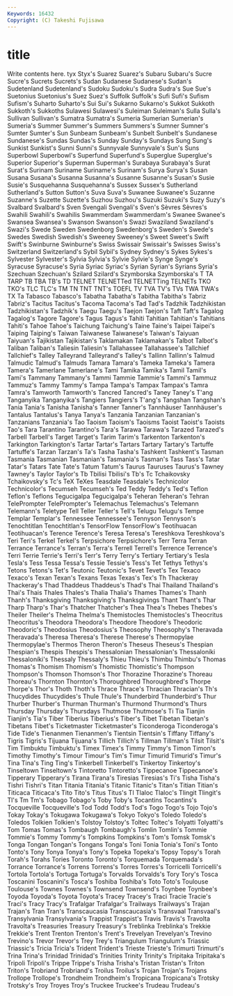 ```yaml
---
Keywords: 16432 
Copyright: (C) Takeshi Fujisawa
---
```


# title

Write contents here.
tyx Styx's Suarez Suarez's
Subaru Subaru's Sucre Sucre's Sucrets Sucrets's Sudan Sudanese Sudanese's Sudan's
Sudetenland Sudetenland's Sudoku Sudoku's Sudra Sudra's Sue Sue's Suetonius Suetonius's
Suez Suez's Suffolk Suffolk's Sufi Sufi's Sufism Sufism's Suharto Suharto's
Sui Sui's Sukarno Sukarno's Sukkot Sukkoth Sukkoth's Sukkoths Sulawesi Sulawesi's
Suleiman Suleiman's Sulla Sulla's Sullivan Sullivan's Sumatra Sumatra's Sumeria Sumerian
Sumerian's Sumeria's Summer Summer's Summers Summers's Sumner Sumner's Sumter Sumter's
Sun Sunbeam Sunbeam's Sunbelt Sunbelt's Sundanese Sundanese's Sundas Sundas's Sunday
Sunday's Sundays Sung Sung's Sunkist Sunkist's Sunni Sunni's Sunnyvale Sunnyvale's
Sun's Suns Superbowl Superbowl's Superfund Superfund's Superglue Superglue's Superior Superior's
Superman Superman's Surabaya Surabaya's Surat Surat's Surinam Suriname Suriname's Surinam's
Surya Surya's Susan Susana Susana's Susanna Susanna's Susanne Susanne's Susan's
Susie Susie's Susquehanna Susquehanna's Sussex Sussex's Sutherland Sutherland's Sutton Sutton's
Suva Suva's Suwanee Suwanee's Suzanne Suzanne's Suzette Suzette's Suzhou Suzhou's
Suzuki Suzuki's Suzy Suzy's Svalbard Svalbard's Sven Svengali Svengali's Sven's
Sèvres Sèvres's Swahili Swahili's Swahilis Swammerdam Swammerdam's Swanee Swanee's Swansea
Swansea's Swanson Swanson's Swazi Swaziland Swaziland's Swazi's Swede Sweden Swedenborg
Swedenborg's Sweden's Swede's Swedes Swedish Swedish's Sweeney Sweeney's Sweet Sweet's
Swift Swift's Swinburne Swinburne's Swiss Swissair Swissair's Swisses Swiss's Switzerland
Switzerland's Sybil Sybil's Sydney Sydney's Sykes Sykes's Sylvester Sylvester's Sylvia
Sylvia's Sylvie Sylvie's Synge Synge's Syracuse Syracuse's Syria Syriac Syriac's
Syrian Syrian's Syrians Syria's Szechuan Szechuan's Szilard Szilard's Szymborska Szymborska's
T TA TARP TB TBA TB's TD TELNET TELNETTed TELNETTing
TELNETs TKO TKO's TLC TLC's TM TN TNT TNT's TOEFL
TV TVA TV's TVs TWA TWA's TX Ta Tabasco Tabasco's
Tabatha Tabatha's Tabitha Tabitha's Tabriz Tabriz's Tacitus Tacitus's Tacoma Tacoma's
Tad Tad's Tadzhik Tadzhikistan Tadzhikistan's Tadzhik's Taegu Taegu's Taejon Taejon's
Taft Taft's Tagalog Tagalog's Tagore Tagore's Tagus Tagus's Tahiti Tahitian
Tahitian's Tahitians Tahiti's Tahoe Tahoe's Taichung Taichung's Taine Taine's Taipei
Taipei's Taiping Taiping's Taiwan Taiwanese Taiwanese's Taiwan's Taiyuan Taiyuan's Tajikistan
Tajikistan's Taklamakan Taklamakan's Talbot Talbot's Taliban Taliban's Taliesin Taliesin's Tallahassee
Tallahassee's Tallchief Tallchief's Talley Talleyrand Talleyrand's Talley's Tallinn Tallinn's Talmud
Talmudic Talmud's Talmuds Tamara Tamara's Tameka Tameka's Tamera Tamera's Tamerlane
Tamerlane's Tami Tamika Tamika's Tamil Tamil's Tami's Tammany Tammany's Tammi
Tammie Tammie's Tammi's Tammuz Tammuz's Tammy Tammy's Tampa Tampa's Tampax
Tampax's Tamra Tamra's Tamworth Tamworth's Tancred Tancred's Taney Taney's T'ang
Tanganyika Tanganyika's Tangiers Tangiers's T'ang's Tangshan Tangshan's Tania Tania's Tanisha
Tanisha's Tanner Tanner's Tannhäuser Tannhäuser's Tantalus Tantalus's Tanya Tanya's Tanzania
Tanzanian Tanzanian's Tanzanians Tanzania's Tao Taoism Taoism's Taoisms Taoist Taoist's
Taoists Tao's Tara Tarantino Tarantino's Tara's Tarawa Tarawa's Tarazed Tarazed's
Tarbell Tarbell's Target Target's Tarim Tarim's Tarkenton Tarkenton's Tarkington Tarkington's
Tartar Tartar's Tartars Tartary Tartary's Tartuffe Tartuffe's Tarzan Tarzan's Ta's
Tasha Tasha's Tashkent Tashkent's Tasman Tasmania Tasmanian Tasmanian's Tasmania's Tasman's
Tass Tass's Tatar Tatar's Tatars Tate Tate's Tatum Tatum's Taurus
Tauruses Taurus's Tawney Tawney's Taylor Taylor's Tb Tbilisi Tbilisi's Tb's
Tc Tchaikovsky Tchaikovsky's Tc's TeX TeXes Teasdale Teasdale's Technicolor Technicolor's
Tecumseh Tecumseh's Ted Teddy Teddy's Ted's Teflon Teflon's Teflons Tegucigalpa
Tegucigalpa's Teheran Teheran's Tehran TelePrompter TelePrompter's Telemachus Telemachus's Telemann Telemann's
Teletype Tell Teller Teller's Tell's Telugu Telugu's Tempe Templar Templar's
Tennessee Tennessee's Tennyson Tennyson's Tenochtitlan Tenochtitlan's TensorFlow TensorFlow's Teotihuacan Teotihuacan's
Terence Terence's Teresa Teresa's Tereshkova Tereshkova's Teri Teri's Terkel Terkel's
Terpsichore Terpsichore's Terr Terra Terran Terrance Terrance's Terran's Terra's Terrell
Terrell's Terrence Terrence's Terri Terrie Terrie's Terri's Terr's Terry Terry's
Tertiary Tertiary's Tesla Tesla's Tess Tessa Tessa's Tessie Tessie's Tess's
Tet Tethys Tethys's Tetons Tetons's Tet's Teutonic Teutonic's Tevet Tevet's
Tex Texaco Texaco's Texan Texan's Texans Texas Texas's Tex's Th
Thackeray Thackeray's Thad Thaddeus Thaddeus's Thad's Thai Thailand Thailand's Thai's
Thais Thales Thales's Thalia Thalia's Thames Thames's Thanh Thanh's Thanksgiving
Thanksgiving's Thanksgivings Thant Thant's Thar Tharp Tharp's Thar's Thatcher Thatcher's
Thea Thea's Thebes Thebes's Theiler Theiler's Thelma Thelma's Themistocles Themistocles's
Theocritus Theocritus's Theodora Theodora's Theodore Theodore's Theodoric Theodoric's Theodosius Theodosius's
Theosophy Theosophy's Theravada Theravada's Theresa Theresa's Therese Therese's Thermopylae Thermopylae's
Thermos Theron Theron's Theseus Theseus's Thespian Thespian's Thespis Thespis's Thessalonian
Thessalonian's Thessaloníki Thessaloníki's Thessaly Thessaly's Thieu Thieu's Thimbu Thimbu's Thomas
Thomas's Thomism Thomism's Thomistic Thomistic's Thompson Thompson's Thomson Thomson's Thor
Thorazine Thorazine's Thoreau Thoreau's Thornton Thornton's Thoroughbred Thoroughbred's Thorpe Thorpe's
Thor's Thoth Thoth's Thrace Thrace's Thracian Thracian's Th's Thucydides Thucydides's
Thule Thule's Thunderbird Thunderbird's Thur Thurber Thurber's Thurman Thurman's Thurmond
Thurmond's Thurs Thursday Thursday's Thursdays Thutmose Thutmose's Ti Tia Tianjin
Tianjin's Tia's Tiber Tiberius Tiberius's Tiber's Tibet Tibetan Tibetan's Tibetans
Tibet's Ticketmaster Ticketmaster's Ticonderoga Ticonderoga's Tide Tide's Tienanmen Tienanmen's Tientsin
Tientsin's Tiffany Tiffany's Tigris Tigris's Tijuana Tijuana's Tillich Tillich's Tillman
Tillman's Tilsit Tilsit's Tim Timbuktu Timbuktu's Timex Timex's Timmy Timmy's
Timon Timon's Timothy Timothy's Timour Timour's Tim's Timur Timurid Timurid's
Timur's Tina Tina's Ting Ting's Tinkerbell Tinkerbell's Tinkertoy Tinkertoy's Tinseltown
Tinseltown's Tintoretto Tintoretto's Tippecanoe Tippecanoe's Tipperary Tipperary's Tirana Tirana's Tiresias
Tiresias's Ti's Tisha Tisha's Tishri Tishri's Titan Titania Titania's Titanic
Titanic's Titan's Titian Titian's Titicaca Titicaca's Tito Tito's Titus Titus's
Tl Tlaloc Tlaloc's Tlingit Tlingit's Tl's Tm Tm's Tobago Tobago's
Toby Toby's Tocantins Tocantins's Tocqueville Tocqueville's Tod Todd Todd's Tod's
Togo Togo's Tojo Tojo's Tokay Tokay's Tokugawa Tokugawa's Tokyo Tokyo's
Toledo Toledo's Toledos Tolkien Tolkien's Tolstoy Tolstoy's Toltec Toltec's Tolyatti
Tolyatti's Tom Tomas Tomas's Tombaugh Tombaugh's Tomlin Tomlin's Tommie Tommie's
Tommy Tommy's Tompkins Tompkins's Tom's Tomsk Tomsk's Tonga Tongan Tongan's
Tongans Tonga's Toni Tonia Tonia's Toni's Tonto Tonto's Tony Tonya
Tonya's Tony's Topeka Topeka's Topsy Topsy's Torah Torah's Torahs Tories
Toronto Toronto's Torquemada Torquemada's Torrance Torrance's Torrens Torrens's Torres Torres's
Torricelli Torricelli's Tortola Tortola's Tortuga Tortuga's Torvalds Torvalds's Tory Tory's
Tosca Toscanini Toscanini's Tosca's Toshiba Toshiba's Toto Toto's Toulouse Toulouse's
Townes Townes's Townsend Townsend's Toynbee Toynbee's Toyoda Toyoda's Toyota Toyota's
Tracey Tracey's Traci Tracie Tracie's Traci's Tracy Tracy's Trafalgar Trafalgar's
Trailways Trailways's Trajan Trajan's Tran Tran's Transcaucasia Transcaucasia's Transvaal Transvaal's
Transylvania Transylvania's Trappist Trappist's Travis Travis's Travolta Travolta's Treasuries Treasury
Treasury's Treblinka Treblinka's Trekkie Trekkie's Trent Trenton Trenton's Trent's Trevelyan
Trevelyan's Trevino Trevino's Trevor Trevor's Trey Trey's Triangulum Triangulum's Triassic
Triassic's Tricia Tricia's Trident Trident's Trieste Trieste's Trimurti Trimurti's Trina
Trina's Trinidad Trinidad's Trinities Trinity Trinity's Tripitaka Tripitaka's Tripoli Tripoli's
Trippe Trippe's Trisha Trisha's Tristan Tristan's Triton Triton's Trobriand Trobriand's
Troilus Troilus's Trojan Trojan's Trojans Trollope Trollope's Trondheim Trondheim's Tropicana
Tropicana's Trotsky Trotsky's Troy Troyes Troy's Truckee Truckee's Trudeau Trudeau's
